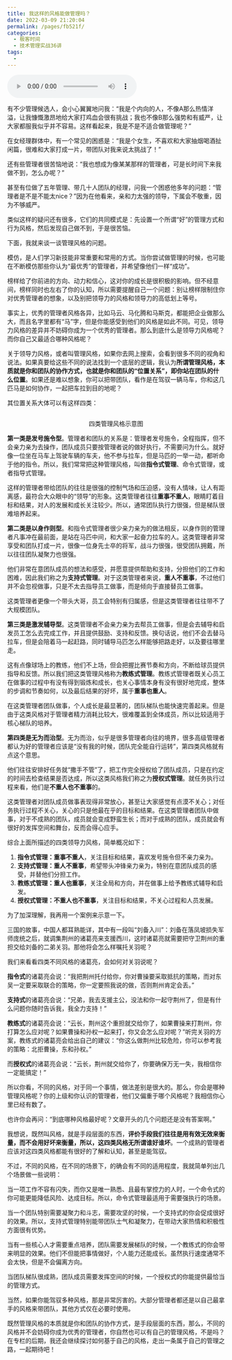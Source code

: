 ```yaml
---
title: 我这样的风格能做管理吗？
date: 2022-03-09 21:20:04
permalink: /pages/fb521f/
categories:
  - 极客时间
  - 技术管理实战36讲
tags:
  - 
---
```

<audio title="06.我这样的风格能做管理吗？" src="https://static001.geekbang.org/resource/audio/de/73/de8761ab332392b46f80de39aa156173.mp3" controls="controls"></audio> 
<p>有不少管理候选人，会小心翼翼地问我：“我是个内向的人，不像A那么热情洋溢，让我慷慨激昂地给大家打鸡血会很有挑战；我也不像B那么强势和有威严，让大家都服我似乎并不容易。这样看起来，我是不是不适合做管理呢？”</p>
<p>在女经理群体中，有一个常见的困惑是：“我是个女生，不喜欢和大家抽烟喝酒扯闲篇，很难和大家打成一片，带团队对我来说太挑战了！”</p>
<p>还有些管理者很苦恼地说：“我也想成为像某某那样的管理者，可是长时间下来我做不到，怎么办呢？”</p>
<p>甚至有位做了五年管理、带几十人团队的经理，问我一个困惑他多年的问题：“管理者是不是不能太nice？”因为在他看来，亲和力太强的领导，下属会不敬重，因为不够威严。</p>
<p>类似这样的疑问还有很多，它们的共同模式是：先设置一个所谓“好”的管理方式和行为风格，然后发现自己做不到，于是很苦恼。</p>
<p>下面，我就来谈一谈管理风格的问题。</p>
<p>模仿，是人们学习新技能非常重要和常用的方式。当你尝试做管理的时候，也可能在不断模仿那些你认为“最优秀”的管理者，并希望像他们一样“成功”。</p>
<p>榜样给了你前进的方向、动力和信心，这对你的成长是很积极的影响。但不经意间，榜样同时也左右了你的认知，所以需要提醒自己一个问题：别让榜样限制住你对优秀管理者的想象，以及别把领导力的风格和领导力的高低划上等号。</p><!-- [[[read_end]]] -->
<p>事实上，优秀的管理者风格各异，比如马云、马化腾和马斯克，都能把企业做那么大，而且名字里都有“马”字，但是你能感受到他们的风格是如此不同。可见，领导力风格的差异并不妨碍你成为一个优秀的管理者。那么到底什么是领导力风格呢？而你自己又最适合哪种风格呢？</p>
<p>关于领导力风格，或者叫管理风格，如果你去网上搜索，会看到很多不同的视角和说法。如果真要给这些不同的说法找到一个底层的逻辑，我认为<strong>所谓管理风格，本质就是你和团队的协作方式，也就是你和团队的“位置关系”，即你站在团队的什么位置</strong>。如果还是难以想象，你可以把带团队，看作是在驾驭一辆马车，你和这几匹马是如何协作，一起把车拉到目的地呢？</p>
<p>其位置关系大体可以有这样四类：</p>
<p><img src="https://static001.geekbang.org/resource/image/87/7d/876175903f701be8335fa66f6659d47d.jpg" alt="" /></p>
<center><span class="reference">四类管理风格示意图</span></center>
<p><strong>第一类是发号施令型</strong>。管理者和团队的关系是：管理者发号施令，全程指挥，但不会亲力亲为去操作，团队成员只要按管理者说的做好执行，不需要问为什么。就好像一位坐在马车上驾驶车辆的车夫，他不参与拉车，但是马匹的一举一动，都听命于他的指令。所以，我们常常把这种管理风格，叫做<strong>指令式管理</strong>、命令式管理，或者指导式管理。</p>
<p>这样的管理者带给团队的往往是很强的控制气场和压迫感，没有人情味，让人有距离感，最符合大众眼中的“领导”的形象。这类管理者往往<strong>重事不重人</strong>，眼睛盯着目标和结果，对人的发展和成长关注较少。所以，通常团队执行力很强，但是梯队很难培养起来。</p>
<p><strong>第二类是以身作则型</strong>。和指令式管理者很少亲力亲为的做法相反，以身作则的管理者凡事冲在最前面，是站在马匹中间，和大家一起奋力拉车的人。这类管理者非常享受和团队打成一片，很像一位身先士卒的将军，战斗力很强，很受团队拥戴，所以往往团队凝聚力也很强。</p>
<p>他们非常在意团队成员的想法和感受，并愿意提供帮助和支持，分担他们的工作和困难，因此我们称之为<strong>支持式管理</strong>。对于这类管理者来说，<strong>重人不重事</strong>，不过他们并不会忽视做事，只是不太去指导员工做事，而是倾向于直接替员工做事。</p>
<p>这类管理者更像一个带头大哥，员工会特别有归属感，但是这类管理者往往带不了大规模团队。</p>
<p><strong>第三类是激发辅导型</strong>。这类管理者不会亲力亲为去帮员工做事，但是会去辅导和启发员工怎么去完成工作，并且提供鼓励、支持和反馈。换句话说，他们不会去替马拉车，但是会陪着马一起赶路，同时辅导马匹怎么样能够把路走好，以及要往哪里走。</p>
<p>这有点像球场上的教练，他们不上场，但会把握比赛节奏和方向，不断给球员提供指导和反馈。所以我们把这类管理风格称为<strong>教练式管理</strong>。教练式管理者既关心员工在做事的过程中有没有得到锻炼和成长，也关心事情本身有没有很好地完成，整体的步调和节奏如何，以及最后结果的好坏，属于<strong>重事也重人</strong>。</p>
<p>在这类管理者团队做事，个人成长是最显著的，团队梯队也能快速完善起来。但是由于这类风格对于管理者精力消耗比较大，很难覆盖到全体成员，所以比较适用于核心梯队的培养。</p>
<p><strong>第四类是无为而治型</strong>。无为而治，似乎是很多管理者向往的境界，很多高级管理者都认为好的管理者应该是“没有我的时候，团队完全能自行运转”，第四类风格就有点这个意思。</p>
<p>他们往往安排好任务就“撒手不管”了，把工作完全授权给了团队成员，只是在约定的时间去检查结果是否达成，所以这类风格我们称之为<strong>授权式管理</strong>。就任务执行过程来看，他们是<strong>不重人也不重事</strong>的。</p>
<p>这类管理者对团队成员做事表现得非常放心，甚至让大家感觉有点漠不关心；对任务执行过程不关心，关心的只是他最在乎的目标和结果。在这类管理者团队中做事，对于不成熟的团队，成员就会变成野蛮生长；而对于成熟的团队，成员就会有很好的发挥空间和舞台，反而会得心应手。</p>
<p>综合上面所描述的四类领导力风格，简单概况如下：</p>
<ol>
<li><strong>指令式管理：重事不重人</strong>，关注目标和结果，喜欢发号施令但不亲力亲为。</li>
<li><strong>支持式管理：重人不重事</strong>，希望带头冲锋亲力亲为，特别在意团队成员的感受，并替他们分担工作。</li>
<li><strong>教练式管理：重人也重事</strong>，关注全局和方向，并在做事上给予教练式辅导和启发。</li>
<li><strong>授权式管理：不重人也不重事</strong>，关注目标和结果，不关心过程和人员发展。</li>
</ol>
<p>为了加深理解，我再用一个案例来示意一下。</p>
<p>三国的故事，中国人都耳熟能详，其中有一段叫“刘备入川”：刘备在落凤坡损失军师庞统之后，就调集荆州的诸葛亮来支援西川，这时诸葛亮就需要把守卫荆州的重担交给刘备的二弟关羽。那他将会怎么样嘱托关羽呢？</p>
<p>我们来看看四类不同风格的诸葛亮，会如何对关羽说呢？</p>
<p><strong>指令式</strong>的诸葛亮会说：“我把荆州托付给你，你对曹操要采取抵抗的策略，而对东吴一定要采取联合的策略，你一定要照我说的做，否则荆州肯定会丢。”</p>
<p><strong>支持式</strong>的诸葛亮会说：“兄弟，我去支援主公，没法和你一起守荆州了，但是有什么问题你随时告诉我，我全力支持！”</p>
<p><strong>教练式</strong>的诸葛亮会说：“云长，荆州这个重担就交给你了，如果曹操来打荆州，你打算怎么应对呢？如果曹操和孙权一起来打，你又会怎么应对呢？”听完关羽的方案，教练式的诸葛亮会给出自己的建议：“你这么做荆州比较危险，你可以参考我的策略：北拒曹操，东和孙权。”</p>
<p>而<strong>授权式</strong>的诸葛亮会说：“云长，荆州就交给你了，你要确保万无一失，我相信你一定能搞定！”</p>
<p>所以你看，不同的风格，对于同一个事情，做法差别是很大的。那么，你会是哪种管理风格呢？你的上级和你认识的管理者，他们又偏重于哪个风格呢？我相信你心里已经有数了。</p>
<p>也许你会再问：“到底哪种风格最好呢？文章开头的几个问题还是没有答案啊。”</p>
<p>我想说，既然叫风格，就是手段层面的东西，<strong>评价手段我们往往是用有效无效来衡量，而不会用好坏来衡量，所以，这四类风格无所谓谁好谁坏</strong>。一个成熟的管理者应该对这四类风格都能有很好的了解和认知，甚至是能驾驭。</p>
<p>不过，不同的风格，在不同的场景下，的确会有不同的适用程度，我就简单列出几个场景做一些说明：</p>
<p>当一项工作不容有闪失，而你又是唯一熟悉、且最有掌控力的人时，一个命令式的你可能更能降低风险、达成目标。所以，命令式管理最适用于需要强执行的场景。</p>
<p>当一个团队特别需要凝聚力和斗志，需要攻坚的时候，一个支持式的你会促成很好的效果。所以，支持式管理特别能带团队士气和凝聚力，在带动大家热情和积极性方面很有优势。</p>
<p>当有一些核心人才需要重点培养，团队需要发展梯队的时候，一个教练式的你会带来明显的效果。他们不但能把事情做好，个人能力还能成长。虽然执行速度通常不会太快，但是不会偏离方向。</p>
<p>当团队梯队很成熟，团队成员需要发挥空间的时候，一个授权式的你能提供最恰当的管理方式。</p>
<p>当然，如果你能驾驭多种风格，那是非常厉害的。大部分管理者都还是以自己最拿手的风格来带团队，其他方式仅在必要时使用。</p>
<p>既然管理风格的本质就是你和团队的协作方式，是手段层面的东西，那么，不同的风格并不会妨碍你成为优秀的管理者，你自然也可以有自己的管理风格，不是吗？在专栏的后期，我还会继续探讨如何基于自己的风格，走出一条属于自己的管理之路，一起期待吧！</p>
<p></p>

